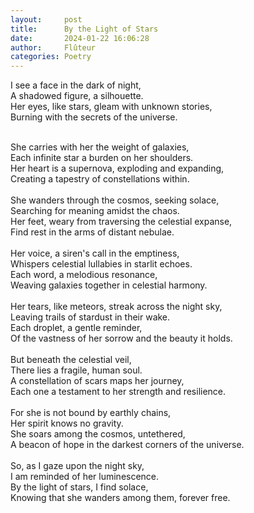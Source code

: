 ```yaml
---
layout:     post
title:      By the Light of Stars
date:       2024-01-22 16:06:28 
author:     Flûteur
categories: Poetry
---
```

I see a face in the dark of night,
<br>
A shadowed figure, a silhouette.
<br>
Her eyes, like stars, gleam with unknown stories,
<br>
Burning with the secrets of the universe.
<br>

<br>
She carries with her the weight of galaxies,
<br>
Each infinite star a burden on her shoulders.
<br>
Her heart is a supernova, exploding and expanding,
<br>
Creating a tapestry of constellations within.
<br>

<br>
She wanders through the cosmos, seeking solace,
<br>
Searching for meaning amidst the chaos.
<br>
Her feet, weary from traversing the celestial expanse,
<br>
Find rest in the arms of distant nebulae.
<br>

<br>
Her voice, a siren's call in the emptiness,
<br>
Whispers celestial lullabies in starlit echoes.
<br>
Each word, a melodious resonance,
<br>
Weaving galaxies together in celestial harmony.
<br>

<br>
Her tears, like meteors, streak across the night sky,
<br>
Leaving trails of stardust in their wake.
<br>
Each droplet, a gentle reminder,
<br>
Of the vastness of her sorrow and the beauty it holds.
<br>

<br>
But beneath the celestial veil,
<br>
There lies a fragile, human soul.
<br>
A constellation of scars maps her journey,
<br>
Each one a testament to her strength and resilience.
<br>

<br>
For she is not bound by earthly chains,
<br>
Her spirit knows no gravity.
<br>
She soars among the cosmos, untethered,
<br>
A beacon of hope in the darkest corners of the universe.
<br>

<br>
So, as I gaze upon the night sky,
<br>
I am reminded of her luminescence.
<br>
By the light of stars, I find solace,
<br>
Knowing that she wanders among them, forever free.